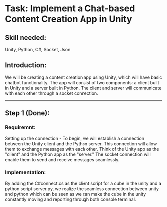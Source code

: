 # Task: Implement a Chat-based Content Creation App in Unity
## Skill needed: 
Unity, Python, C#, Socket, Json
## Introduction:
We will be creating a content creation app using Unity, which will have basic chatbot functionality. The app will consist of two components: a client built in Unity and a server built in Python. The client and server will communicate with each other through a socket connection.

---

## Step 1 (Done):
### Requiremnt: 
  Setting up the connection - To begin, we will establish a connection between the Unity client and the Python server. This connection will allow them to exchange messages with each other. Think of the Unity app as the "client" and the Python app as the "server." The socket connection will enable them to send and receive messages seamlessly.
### Implementation: 
  By adding the C#connect.cs as the client script for a cube in the unity and a python script server.py, we realize the seamless connection between unity and python which can be seen as we can make the cube in the unity constantly moving and reporting through both console terminal.
